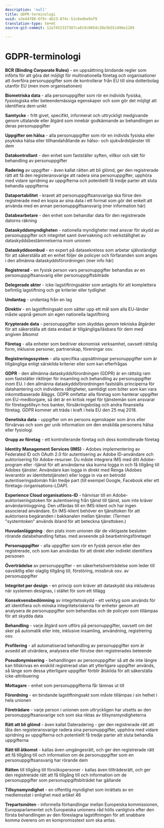 ```yaml
---
description: 'null'
title: GDPR-terminologi
uuid: a3e44f08-6f9c-4b23-874c-51c6e4be9af9
translation-type: tm+mt
source-git-commit: 12a7452337307ca019c005dc20e3b551d96e1289

---
```



# GDPR-terminologi

**BCR (Binding Corporate Rules)** - en uppsättning bindande regler som införts för att göra det möjligt för multinationella företag och organisationer att överföra personuppgifter som de kontrollerar från EU till sina dotterbolag utanför EU (men inom organisationen)

**Biometriska data** - alla personuppgifter som rör en individs fysiska, fysiologiska eller beteendemässiga egenskaper och som gör det möjligt att identifiera dem unikt

**Samtycke** - fritt givet, specifikt, informerat och uttryckligt medgivande genom uttalande eller åtgärd som innebär godkännande av behandlingen av deras personuppgifter

**Uppgifter om hälsa** - alla personuppgifter som rör en individs fysiska eller psykiska hälsa eller tillhandahållande av hälso- och sjukvårdstjänster till dem

**Datakontrollant** - den enhet som fastställer syften, villkor och sätt för behandling av personuppgifter

**Radering** av uppgifter - även kallat rätten att bli glömd, ger den registrerade rätt att få den registeransvarige att radera sina personuppgifter, upphöra med vidare spridning av uppgifterna och potentiellt få tredje parter att sluta behandla uppgifterna

**Dataportabilitet** - kravet att personuppgiftsansvariga ska förse den registrerade med en kopia av sina data i ett format som gör det enkelt att använda med en annan personuppgiftsansvarig (mer information här)

**Databearbetare** - den enhet som behandlar data för den registrerade datorns räkning

**Dataskyddsmyndigheten** - nationella myndigheter med ansvar för skydd av personuppgifter och integritet samt övervakning och verkställighet av dataskyddsbestämmelserna inom unionen

**Dataskyddsombud** - en expert på datasekretess som arbetar självständigt för att säkerställa att en enhet följer de policyer och förfaranden som anges i den allmänna dataskyddsförordningen (mer info här)

**Registrerad** - en fysisk person vars personuppgifter behandlas av en personuppgiftsansvarig eller personuppgiftsbiträde

**Delegerade akter** - icke-lagstiftningsakter som antagits för att komplettera befintlig lagstiftning och ge kriterier eller tydlighet

**Undantag** - undantag från en lag

**Direktiv** - en lagstiftningsakt som sätter upp ett mål som alla EU-länder måste uppnå genom sin egen nationella lagstiftning

**Krypterade data** - personuppgifter som skyddas genom tekniska åtgärder för att säkerställa att data endast är tillgängliga/läsbara för dem med angiven åtkomst

**Företag** - alla enheter som bedriver ekonomisk verksamhet, oavsett rättslig form, inklusive personer, partnerskap, föreningar osv.

**Registreringssystem** - alla specifika uppsättningar personuppgifter som är tillgängliga enligt särskilda kriterier eller som kan efterfrågas

**GDPR** - den allmänna dataskyddsförordningen (GDPR) är en rättslig ram som fastställer riktlinjer för insamling och behandling av personuppgifter inom EU. I den allmänna dataskyddsförordningen fastställs principerna för datahantering och individens rättigheter, samtidigt som böter som kan vara inkomstbaserade åläggs. GDPR omfattar alla företag som hanterar uppgifter om EU-medborgare, så det är en kritisk regel för tjänstemän som ansvarar för företagstillsyn hos banker, försäkringsbolag och andra finansiella företag. GDPR kommer att träda i kraft i hela EU den 25 maj 2018.

**Genetiska data** - uppgifter om en persons egenskaper som ärvs eller förvärvas och som ger unik information om den enskilda personens hälsa eller fysiologi

**Grupp av företag** - ett kontrollerande företag och dess kontrollerade företag

**Identity Management Services (IMS)** - Adobes implementering av Federated ID och OAuth 2.0 för autentisering av Adobe ID-användare och auktorisering för Adobe-resurser. Du måste integrera IMS med ditt Adobe-program eller -tjänst för att användarna ska kunna logga in och få tillgång till Adobes tjänster. Användare kan logga in direkt med Renga (Adobes leverantör av identitetstjänster) eller logga in via en betrodd autentiseringsdomän från tredje part (till exempel Google, Facebook eller ett företags-/organisations-LDAP).

**Experience Cloud organisations-ID** - hänvisar till en Adobe-auktoriseringstoken för autentisering från tjänst till tjänst, som inte kräver användarinloggning. Den utfärdas till en IMS-klient och har ingen associerad användare. En IMS-klient behöver en tjänsttoken för att auktorisera begäranden i bakkanalen mellan tjänster. (Termen &quot;systemtoken&quot; används ibland för att beteckna tjänsttoken.)

**Huvudanläggning** : den plats inom unionen där de viktigaste besluten rörande databehandling fattas. med avseende på bearbetningsföretaget

**Personuppgifter** - alla uppgifter som rör en fysisk person eller den registrerade, och som kan användas för att direkt eller indirekt identifiera personen

**Överträdelse** av personuppgifter - en säkerhetsöverträdelse som leder till oavsiktlig eller olaglig tillgång till, förstöring, missbruk osv. av personuppgifter

**Integritet per design** - en princip som kräver att dataskydd ska inkluderas när systemen designas, i stället för som ett tillägg

**Konsekvensbedömning** av integritetsskydd - ett verktyg som används för att identifiera och minska integritetsriskerna för enheter genom att analysera de personuppgifter som behandlas och de policyer som tillämpas för att skydda data

**Behandling** - varje åtgärd som utförs på personuppgifter, oavsett om det sker på automatik eller inte, inklusive insamling, användning, registrering osv.

**Profilering** - all automatiserad behandling av personuppgifter som är avsedd att utvärdera, analysera eller förutse den registrerades beteende

**Pseudonymisering** - behandlingen av personuppgifter så att de inte längre kan tillskrivas en enskild registrerad utan att ytterligare uppgifter används, så länge som dessa ytterligare uppgifter förblir åtskilda för att säkerställa icke-attribuering

**Mottagare** - enhet som personuppgifterna får lämnas ut till

**Förordning** - en bindande lagstiftningsakt som måste tillämpas i sin helhet i hela unionen

**Företrädare** - varje person i unionen som uttryckligen har utsetts av den personuppgiftsansvarige och som ska riktas av tillsynsmyndigheterna

**Rätt att bli glömd** - även kallat Dateradering - ger den registrerade rätt att låta den registeransvarige radera sina personuppgifter, upphöra med vidare spridning av uppgifterna och potentiellt få tredje parter att sluta behandla uppgifterna

**Rätt till åtkomst** - kallas även umgängesrätt, och ger den registrerade rätt att få tillgång till och information om de personuppgifter som en personuppgiftsansvarig har rörande dem

**Rätten** till tillgång till försökspersoner - kallas även tillträdesrätt, och ger den registrerade rätt att få tillgång till och information om de personuppgifter som personuppgiftsbiträdet har gällande

**Tillsynsmyndighet** - en offentlig myndighet som inrättats av en medlemsstat i enlighet med artikel 46

**Trepartsmöten** - informella förhandlingar mellan Europeiska kommissionen, Europaparlamentet och Europeiska unionens råd hölls vanligtvis efter den första behandlingen av den föreslagna lagstiftningen för att snabbare komma överens om en kompromisstext som ska antas.
